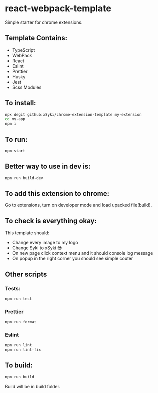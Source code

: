 # react-webpack-template

Simple starter for chrome extensions.

## Template Contains:

- TypeScript
- WebPack
- React
- Eslint
- Prettier
- Husky
- Jest
- Scss Modules

## To install:

```bash
npx degit github:xSyki/chrome-extension-template my-extension
cd my-app
npm i
```

## To run:

```bash
npm start
```

## Better way to use in dev is:

```bash
npm run build-dev
```

## To add this extension to chrome:
Go to extensions, turn on developer mode and load upacked file(build).

## To check is everything okay:
This template should:
- Change every image to my logo
- Change Syki to xSyki 😎
- On new page click context menu and it should console log message
- On popup in the right corner you should see simple couter

## Other scripts

### Tests:

```bash
npm run test
```

### Prettier

```bash
npm run format
```

### Eslint

```bash
npm run lint
npm run lint-fix
```

## To build:

```bash
npm run build
```

Build will be in build folder.
